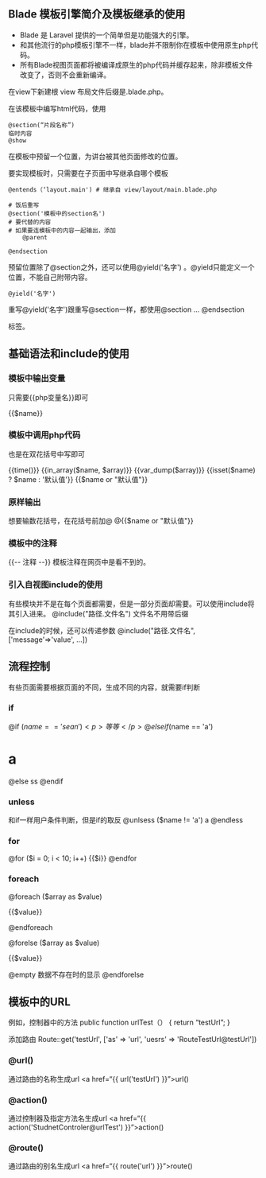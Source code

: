 ## Blade 模板引擎简介及模板继承的使用
- Blade 是 Laravel 提供的一个简单但是功能强大的引擎。
- 和其他流行的php模板引擎不一样，blade并不限制你在模板中使用原生php代码。
- 所有Blade视图页面都将被编译成原生的php代码并缓存起来，除非模板文件改变了，否则不会重新编译。

在view下新建根 view 布局文件后缀是.blade.php。

在该模板中编写html代码，使用
```
@section(“片段名称”)
临时内容
@show
```
在模板中预留一个位置，为讲台被其他页面修改的位置。

要实现模板时，只需要在子页面中写继承自哪个模板
```
@entends（‘layout.main') # 继承自 view/layout/main.blade.php

# 饭后重写
@section('模板中的section名')
# 要代替的内容
# 如果要连模板中的内容一起输出，添加
    @parent
    
@endsection

```

预留位置除了@section之外，还可以使用@yield('名字') 。@yield只能定义一个位置，不能自己附带内容。

```
@yield('名字')
```
重写@yield('名字')跟重写@section一样，都使用@section ... @endsection

标签。

## 基础语法和include的使用

### 模板中输出变量

只需要{{php变量名}}即可
<p>{{$name}}</p>

### 模板中调用php代码
也是在双花括号中写即可

{{time()}}
{{in_array($name, $array)}}
{{var_dump($array)}}
{{isset($name) ? $name : '默认值'}}
{{$name or "默认值"}}

### 原样输出

想要输数花括号，在花括号前加@
@{{$name or "默认值"}}


### 模板中的注释

{{-- 注释 --}} 模板注释在网页中是看不到的。
### 引入自视图include的使用
有些模块并不是在每个页面都需要，但是一部分页面却需要。可以使用include将其引入进来。
@include("路径.文件名") 文件名不用带后缀

在include的时候，还可以传递参数
@include("路径.文件名", ['message'=>'value', ...])

## 流程控制
有些页面需要根据页面的不同，生成不同的内容，就需要if判断
### if
@if ($name == 'sean') 
    <p> 等等</p>
@elseif($name == 'a')
    <h1>a</h1>
@else
    ss
@endif

### unless
和if一样用户条件判断，但是if的取反
@unlsess ($name != 'a')
    a
@endless

### for

@for ($i = 0; i < 10; i++)
   {{$i}}
@endfor

### foreach

@foreach ($array as $value)
    <p>{{$value}}</p>
@endforeach

@forelse ($array as $value)
    <p>{{$value}}</p>
@empty
    数据不存在时的显示
@endforelse

## 模板中的URL
例如，控制器中的方法
public function urlTest（） {
return “testUrl”;
}

添加路由
Route::get('testUrl', ['as' => 'url', 'uesrs' => 'RouteTestUrl@testUrl'])

### @url()
通过路由的名称生成url
<a href=“{{ url('testUrl') }}”>url()</a>
### @action()
通过控制器及指定方法名生成url
<a href=“{{ action('StudnetControler@urlTest') }}”>action()</a>
### @route()
通过路由的别名生成url
<a href=“{{ route('url') }}”>route()</a>
